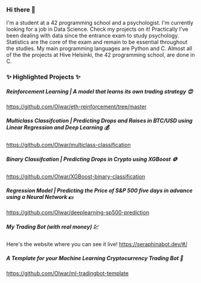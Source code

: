### Hi there 👋

I'm a student at a 42 programming school and a psychologist. I'm currently looking for a job in Data Science. Check my projects on it! Practically I've been dealing with data since the entrance exam to study psychology. Statistics are the core of the exam and remain to be essential throughout the studies. My main programming languages are Python and C. Almost all of the the projects at Hive Helsinki, the 42 programming school, are done in C.

### ✨ **Highlighted Projects** ✨

##### Reinforcement Learning | A model that learns its own trading strategy :heart_eyes:
https://github.com/Olwar/eth-reinforcement/tree/master

##### Multiclass Classifcation | Predicting Drops and Raises in BTC/USD using Linear Regression and Deep Learning :moneybag:
https://github.com/Olwar/multiclass-classification

##### Binary Classifcation | Predicting Drops in Crypto using XGBoost :coin:
https://github.com/Olwar/XGBoost-binary-classification

##### Regression Model | Predicting the Price of S&P 500 five days in advance using a Neural Network :dollar:
https://github.com/Olwar/deeplearning-sp500-prediction

##### My Trading Bot (with real money) :chart:
Here's the website where you can see it live!
https://seraphinabot.dev/#/

##### A Template for your Machine Learning Cryptocurrency Trading Bot :money_mouth_face:
https://github.com/Olwar/ml-tradingbot-template

<!--
**Olwar/Olwar** is a ✨ _special_ ✨ repository because its `README.md` (this file) appears on your GitHub profile.

Here are some ideas to get you started:

- 🔭 I’m currently working on ...
- 🌱 I’m currently learning ...
- 👯 I’m looking to collaborate on ...
- 🤔 I’m looking for help with ...
- 💬 Ask me about ...
- 📫 How to reach me: ...
- 😄 Pronouns: ...
- ⚡ Fun fact: ...
-->

